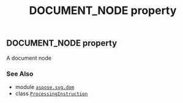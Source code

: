 ﻿---
title: DOCUMENT_NODE property
second_title: Aspose.SVG for Python via .NET API References
description: 
type: docs
weight: 280
url: /python-net/aspose.svg.dom/processinginstruction/document_node/
is_root: false
---

## DOCUMENT_NODE property


A document node

### See Also
* module [`aspose.svg.dom`](../../)
* class [`ProcessingInstruction`](/svg/python-net/aspose.svg.dom/processinginstruction)
